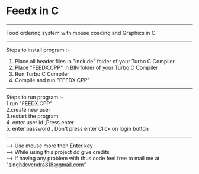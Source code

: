 # Feedx in C
----------------------------------------------------------------------------------------------------------------------------
 Food ordering system with mouse coading and Graphics in C

----------------------------------------------------------------------------------------------------------------------------

Steps to install program :-

1. Place all header files in "include" folder of your Turbo C Compiler
2. Place "FEEDX.CPP" in BIN folder of your Turbo C Compiler
3. Run Turbo C Compiler
4. Compile and run "FEEDX.CPP"

-----------------------------------------------------------------------------------------------------------------------------

Steps to run program :-  
1.run "FEEDX.CPP"  
2.create new user  
3.restart the program  
4. enter user id ,Press enter   
5. enter password , Don't press enter Click on login button  

----------------------------------------------------------------------------------------------------------------------------

--> Use mouse more then Enter key  
--> While using this project do give credits  
--> If having any problem with thus code feel free to mail me at "singhdevendra818@gmail.com"

